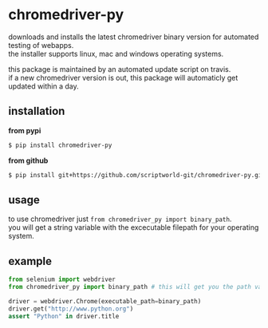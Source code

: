 # chromedriver-py

downloads and installs the latest chromedriver binary version for automated testing of webapps.  
the installer supports linux, mac and windows operating systems.

this package is maintained by an automated update script on travis.  
if a new chromedriver version is out, this package will automaticly get updated within a day.

## installation

__from pypi__  
```bash
$ pip install chromedriver-py
```

__from github__
```bash
$ pip install git+https://github.com/scriptworld-git/chromedriver-py.git
```

## usage

to use chromedriver just `from chromedriver_py import binary_path`.  
you will get a string variable with the excecutable filepath for your operating system.

## example
```python
from selenium import webdriver
from chromedriver_py import binary_path # this will get you the path variable

driver = webdriver.Chrome(executable_path=binary_path)
driver.get("http://www.python.org")
assert "Python" in driver.title
```
